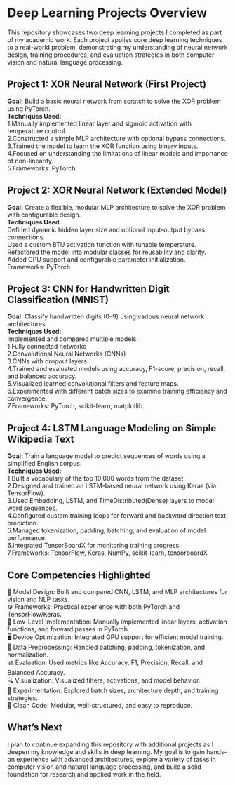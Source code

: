 # Deep Learning Projects Overview
This repository showcases two deep learning projects I completed as part of my academic work. Each project applies core deep learning techniques to a real-world 
problem, demonstrating my understanding of neural network design, training procedures, and evaluation strategies in both computer vision and natural language processing. 

## Project 1: XOR Neural Network (First Project)  
**Goal:** Build a basic neural network from scratch to solve the XOR problem using PyTorch.  
**Techniques Used:**  
1.Manually implemented linear layer and sigmoid activation with temperature control.  
2.Constructed a simple MLP architecture with optional bypass connections.  
3.Trained the model to learn the XOR function using binary inputs.  
4.Focused on understanding the limitations of linear models and importance of non-linearity.  
5.Frameworks: PyTorch  

## Project 2: XOR Neural Network (Extended Model)  
**Goal:** Create a flexible, modular MLP architecture to solve the XOR problem with configurable design.  
**Techniques Used:**  
Defined dynamic hidden layer size and optional input-output bypass connections.   
Used a custom BTU activation function with tunable temperature.  
Refactored the model into modular classes for reusability and clarity.  
Added GPU support and configurable parameter initialization.  
Frameworks: PyTorch  


## Project 3: CNN for Handwritten Digit Classification (MNIST)  
**Goal:** Classify handwritten digits (0–9) using various neural network architectures  
**Techniques Used:**  
Implemented and compared multiple models:  
1.Fully connected networks  
2.Convolutional Neural Networks (CNNs)  
3.CNNs with dropout layers  
4.Trained and evaluated models using accuracy, F1-score, precision, recall, and balanced accuracy.  
5.Visualized learned convolutional filters and feature maps.  
6.Experimented with different batch sizes to examine training efficiency and convergence.  
7.Frameworks: PyTorch, scikit-learn, matplotlib  

## Project 4: LSTM Language Modeling on Simple Wikipedia Text  
**Goal:** Train a language model to predict sequences of words using a simplified English corpus.  
**Techniques Used:**  
1.Built a vocabulary of the top 10,000 words from the dataset.  
2.Designed and trained an LSTM-based neural network using Keras (via TensorFlow).  
3.Used Embedding, LSTM, and TimeDistributed(Dense) layers to model word sequences.  
4.Configured custom training loops for forward and backward direction text prediction.  
5.Managed tokenization, padding, batching, and evaluation of model performance.  
6.Integrated TensorBoardX for monitoring training progress.  
7.Frameworks: TensorFlow, Keras, NumPy, scikit-learn, tensorboardX  

## Core Competencies Highlighted
🧠 Model Design: Built and compared CNN, LSTM, and MLP architectures for vision and NLP tasks.  
⚙️ Frameworks: Practical experience with both PyTorch and TensorFlow/Keras.  
🔧 Low-Level Implementation: Manually implemented linear layers, activation functions, and forward passes in PyTorch.  
🖥️ Device Optimization: Integrated GPU support for efficient model training.  
🧹 Data Preprocessing: Handled batching, padding, tokenization, and normalization.  
📊 Evaluation: Used metrics like Accuracy, F1, Precision, Recall, and Balanced Accuracy.  
🔍 Visualization: Visualized filters, activations, and model behavior.  
🚀 Experimentation: Explored batch sizes, architecture depth, and training strategies.  
📁 Clean Code: Modular, well-structured, and easy to reproduce.  


## What’s Next
I plan to continue expanding this repository with additional projects as I deepen my knowledge and skills in deep learning. My goal is to gain hands-on experience with advanced architectures, explore a variety of tasks in computer vision and natural language processing, and build a solid foundation for research and applied work in the field.









